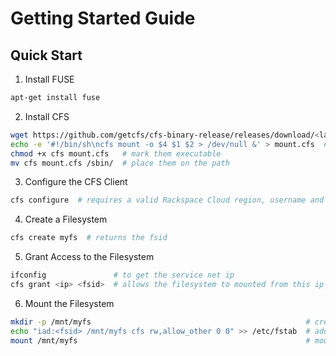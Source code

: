 Getting Started Guide
=====================

Quick Start
-----------

1) Install FUSE
```bash
apt-get install fuse
```

2) Install CFS
```bash
wget https://github.com/getcfs/cfs-binary-release/releases/download/<latest_release>/cfs
echo -e '#!/bin/sh\ncfs mount -o $4 $1 $2 > /dev/null &' > mount.cfs  # create the mount helper script
chmod +x cfs mount.cfs   # mark them executable
mv cfs mount.cfs /sbin/  # place them on the path
```

3) Configure the CFS Client
```bash
cfs configure  # requires a valid Rackspace Cloud region, username and apikey
```

4) Create a Filesystem
```bash
cfs create myfs  # returns the fsid
```

5) Grant Access to the Filesystem
```bash
ifconfig               # to get the service net ip
cfs grant <ip> <fsid>  # allows the filesystem to mounted from this ip
```

6) Mount the Filesystem
```bash
mkdir -p /mnt/myfs                                                # create the mountpoint
echo "iad:<fsid> /mnt/myfs cfs rw,allow_other 0 0" >> /etc/fstab  # add filesystem to /etc/fstab
mount /mnt/myfs                                                   # mount the filesystem
```
